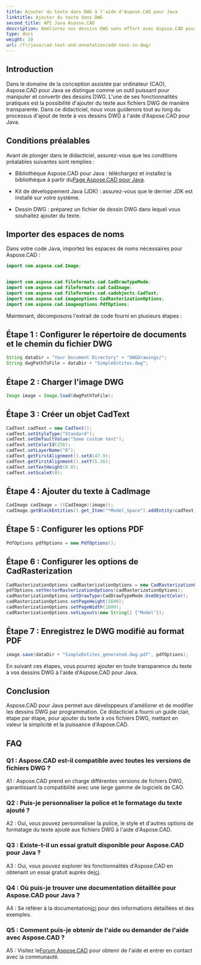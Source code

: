 ```yaml
---
title: Ajouter du texte dans DWG à l'aide d'Aspose.CAD pour Java
linktitle: Ajouter du texte dans DWG
second_title: API Java Aspose.CAD
description: Améliorez vos dessins DWG sans effort avec Aspose.CAD pour Java. Ajoutez du texte en toute transparence grâce à notre guide étape par étape.
type: docs
weight: 10
url: /fr/java/cad-text-and-annotation/add-text-in-dwg/
---
```

## Introduction

Dans le domaine de la conception assistée par ordinateur (CAO), Aspose.CAD pour Java se distingue comme un outil puissant pour manipuler et convertir des dessins DWG. L'une de ses fonctionnalités pratiques est la possibilité d'ajouter du texte aux fichiers DWG de manière transparente. Dans ce didacticiel, nous vous guiderons tout au long du processus d'ajout de texte à vos dessins DWG à l'aide d'Aspose.CAD pour Java.

## Conditions préalables

Avant de plonger dans le didacticiel, assurez-vous que les conditions préalables suivantes sont remplies :

-  Bibliothèque Aspose.CAD pour Java : téléchargez et installez la bibliothèque à partir du[Page Aspose.CAD pour Java](https://releases.aspose.com/cad/java/).

- Kit de développement Java (JDK) : assurez-vous que le dernier JDK est installé sur votre système.

- Dessin DWG : préparez un fichier de dessin DWG dans lequel vous souhaitez ajouter du texte.

## Importer des espaces de noms

Dans votre code Java, importez les espaces de noms nécessaires pour Aspose.CAD :

```java
import com.aspose.cad.Image;


import com.aspose.cad.fileformats.cad.CadDrawTypeMode;
import com.aspose.cad.fileformats.cad.CadImage;
import com.aspose.cad.fileformats.cad.cadobjects.CadText;
import com.aspose.cad.imageoptions.CadRasterizationOptions;
import com.aspose.cad.imageoptions.PdfOptions;
```

Maintenant, décomposons l'extrait de code fourni en plusieurs étapes :

## Étape 1 : Configurer le répertoire de documents et le chemin du fichier DWG

```java
String dataDir = "Your Document Directory" + "DWGDrawings/";
String dwgPathToFile = dataDir + "SimpleEntites.dwg";
```

## Étape 2 : Charger l'image DWG

```java
Image image = Image.load(dwgPathToFile);
```

## Étape 3 : Créer un objet CadText

```java
CadText cadText = new CadText();
cadText.setStyleType("Standard");
cadText.setDefaultValue("Some custom text");
cadText.setColorId(256);
cadText.setLayerName("0");
cadText.getFirstAlignment().setX(47.9);
cadText.getFirstAlignment().setY(5.56);
cadText.setTextHeight(0.8);
cadText.setScaleX(0);
```

## Étape 4 : Ajouter du texte à CadImage

```java
CadImage cadImage = ((CadImage)(image));
cadImage.getBlockEntities().get_Item("*Model_Space").addEntity(cadText);
```

## Étape 5 : Configurer les options PDF

```java
PdfOptions pdfOptions = new PdfOptions();
```

## Étape 6 : Configurer les options de CadRasterization

```java
CadRasterizationOptions cadRasterizationOptions = new CadRasterizationOptions();
pdfOptions.setVectorRasterizationOptions(cadRasterizationOptions);
cadRasterizationOptions.setDrawType(CadDrawTypeMode.UseObjectColor);
cadRasterizationOptions.setPageHeight(1600);
cadRasterizationOptions.setPageWidth(1600);
cadRasterizationOptions.setLayouts(new String[] {"Model"});
```

## Étape 7 : Enregistrez le DWG modifié au format PDF

```java
image.save(dataDir + "SimpleEntites_generated.dwg.pdf", pdfOptions);
```

En suivant ces étapes, vous pourrez ajouter en toute transparence du texte à vos dessins DWG à l'aide d'Aspose.CAD pour Java.

## Conclusion

Aspose.CAD pour Java permet aux développeurs d'améliorer et de modifier les dessins DWG par programmation. Ce didacticiel a fourni un guide clair, étape par étape, pour ajouter du texte à vos fichiers DWG, mettant en valeur la simplicité et la puissance d'Aspose.CAD.

## FAQ

### Q1 : Aspose.CAD est-il compatible avec toutes les versions de fichiers DWG ?

A1 : Aspose.CAD prend en charge différentes versions de fichiers DWG, garantissant la compatibilité avec une large gamme de logiciels de CAO.

### Q2 : Puis-je personnaliser la police et le formatage du texte ajouté ?

A2 : Oui, vous pouvez personnaliser la police, le style et d'autres options de formatage du texte ajouté aux fichiers DWG à l'aide d'Aspose.CAD.

### Q3 : Existe-t-il un essai gratuit disponible pour Aspose.CAD pour Java ?

 A3 : Oui, vous pouvez explorer les fonctionnalités d'Aspose.CAD en obtenant un essai gratuit auprès de[ici](https://releases.aspose.com/).

### Q4 : Où puis-je trouver une documentation détaillée pour Aspose.CAD pour Java ?

 A4 : Se référer à la documentation[ici](https://reference.aspose.com/cad/java/) pour des informations détaillées et des exemples.

### Q5 : Comment puis-je obtenir de l'aide ou demander de l'aide avec Aspose.CAD ?

A5 : Visitez le[Forum Aspose.CAD](https://forum.aspose.com/c/cad/19) pour obtenir de l'aide et entrer en contact avec la communauté.